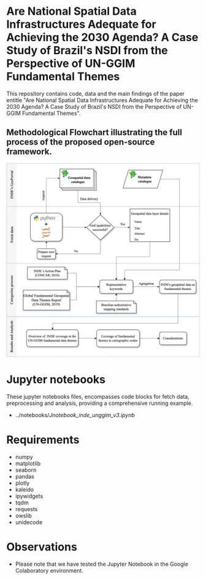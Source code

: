 # Are National Spatial Data Infrastructures Adequate for Achieving the 2030 Agenda? A Case Study of Brazil's NSDI from the Perspective of UN-GGIM Fundamental Themes

This repository contains code, data and the main findings of the paper entitle "Are National Spatial Data Infrastructures Adequate for Achieving the 2030 Agenda? A Case Study of Brazil's NSDI from the Perspective of UN-GGIM Fundamental Themes".


## Methodological Flowchart illustrating the full process of the proposed open-source framework.

![open-source framework to systematically gather data from the INDE’s GeoPortal and categorise them according to the fundamental themes](utils/paper_INDE_UNGGIM_flowchart_v2.png)

# Jupyter notebooks

These jupyter notebooks files, encompasses code blocks for fetch data, preprocessing and analysis, providing a comprehensive running example.
 * ../notebooks/*Jnotebook_inde_unggim_v3.ipynb*
 

# Requirements
 * numpy
 * matplotlib
 * seaborn
 * pandas
 * plotly
 * kaleido
 * ipywidgets
 * tqdm
 * requests
 * owslib
 * unidecode

# Observations

* Please note that we have tested the Jupyter Notebook in the Google Colaboratory environment.
